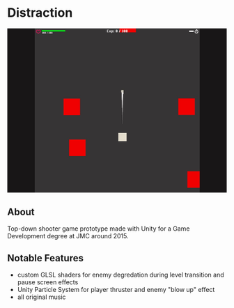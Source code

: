 # Distraction

![Distraction screenshot](img/distraction2.jpg)
 
## About

Top-down shooter game prototype made with Unity for a Game Development degree at JMC around 2015.

## Notable Features

- custom GLSL shaders for enemy degredation during level transition and pause screen effects
- Unity Particle System for player thruster and enemy "blow up" effect
- all original music